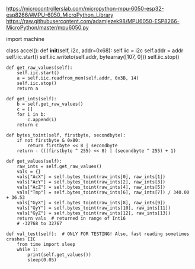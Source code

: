 https://microcontrollerslab.com/micropython-mpu-6050-esp32-esp8266/#MPU-6050_MicroPython_Library
https://raw.githubusercontent.com/adamjezek98/MPU6050-ESP8266-MicroPython/master/mpu6050.py

import machine


class accel():
    def __init__(self, i2c, addr=0x68):
        self.iic = i2c
        self.addr = addr
        self.iic.start()
        self.iic.writeto(self.addr, bytearray([107, 0]))
        self.iic.stop()

    def get_raw_values(self):
        self.iic.start()
        a = self.iic.readfrom_mem(self.addr, 0x3B, 14)
        self.iic.stop()
        return a

    def get_ints(self):
        b = self.get_raw_values()
        c = []
        for i in b:
            c.append(i)
        return c

    def bytes_toint(self, firstbyte, secondbyte):
        if not firstbyte & 0x80:
            return firstbyte << 8 | secondbyte
        return - (((firstbyte ^ 255) << 8) | (secondbyte ^ 255) + 1)

    def get_values(self):
        raw_ints = self.get_raw_values()
        vals = {}
        vals["AcX"] = self.bytes_toint(raw_ints[0], raw_ints[1])
        vals["AcY"] = self.bytes_toint(raw_ints[2], raw_ints[3])
        vals["AcZ"] = self.bytes_toint(raw_ints[4], raw_ints[5])
        vals["Tmp"] = self.bytes_toint(raw_ints[6], raw_ints[7]) / 340.00 + 36.53
        vals["GyX"] = self.bytes_toint(raw_ints[8], raw_ints[9])
        vals["GyY"] = self.bytes_toint(raw_ints[10], raw_ints[11])
        vals["GyZ"] = self.bytes_toint(raw_ints[12], raw_ints[13])
        return vals  # returned in range of Int16
        # -32768 to 32767

    def val_test(self):  # ONLY FOR TESTING! Also, fast reading sometimes crashes IIC
        from time import sleep
        while 1:
            print(self.get_values())
            sleep(0.05)
